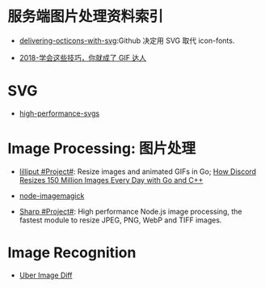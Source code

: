 

# 服务端图片处理资料索引

- [delivering-octicons-with-svg](https://github.com/blog/2112-delivering-octicons-with-svg):Github 决定用 SVG 取代 icon-fonts.

- [2018-学会这些技巧，你就成了 GIF 达人](https://zhuanlan.zhihu.com/p/36379462)

# SVG

- [high-performance-svgs](https://css-tricks.com/high-performance-svgs/)

# Image Processing: 图片处理

- [lilliput #Project#](https://github.com/discordapp/lilliput): Resize images and animated GIFs in Go; [How Discord Resizes 150 Million Images Every Day with Go and C++](https://parg.co/UEb)

- [node-imagemagick](https://github.com/yourdeveloper/node-imagemagick)

- [Sharp #Project#](): High performance Node.js image processing, the fastest module to resize JPEG, PNG, WebP and TIFF images.

# Image Recognition

- [Uber Image Diff](https://github.com/uber/image-diff)
